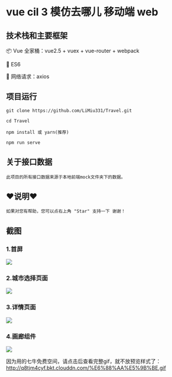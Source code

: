 # vue cil 3 模仿去哪儿 移动端 web

## 技术栈和主要框架
📦 Vue 全家桶：vue2.5 + vuex + vue-router + webpack

📌 ES6

📡 网络请求：axios


## 项目运行
```
git clone https://github.com/LiMiu331/Travel.git

cd Travel

npm install 或 yarn(推荐)

npm run serve
```

## 关于接口数据
```
此项目的所有接口数据来源于本地前端mock文件夹下的数据。
```

## ♥️说明♥️
```
如果对您有帮助，您可以点右上角 "Star" 支持一下 谢谢！

```
## 截图
### 1.首屏
![](https://tva1.sinaimg.cn/large/007S8ZIlly1gdui6chmmdj30u01hcafu.jpg)

### 2.城市选择页面
![](https://tva1.sinaimg.cn/large/007S8ZIlly1gdui7kbbxoj30u01hc0vh.jpg)

### 3.详情页面
![](https://tva1.sinaimg.cn/large/007S8ZIlly1gdui8agzhcj30u01hcwi7.jpg)

### 4.画廊组件
![](https://tva1.sinaimg.cn/large/007S8ZIlly1gdui8mfjxvj30u01hcq7t.jpg)

因为用的七牛免费空间，请点击后查看完整gif，就不放预览样式了：http://q8tjm4cyf.bkt.clouddn.com/%E6%88%AA%E5%9B%BE.gif

